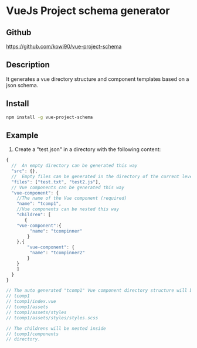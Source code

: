 # VueJs Project schema generator

## Github

https://github.com/kowi90/vue-project-schema
## Description
It generates a vue directory structure and component templates based on a json schema.

## Install
```bash
npm install -g vue-project-schema
```
## Example
1. Create a "test.json" in a directory with the following content:

```javascript
{
  //  An empty directory can be generated this way
  "src": {},
  //  Empty files can be generated in the directory of the current level
  "files": ["test.txt", "test2.js"],
  // Vue components can be generated this way
  "vue-component": {
    //The name of the Vue component (required)
    "name": "tcomp1",
    //Vue components can be nested this way
    "children": [
       {
	"vue-component":{
         "name": "tcompinner"
      	}
	},{
      	"vue-component": {
         "name": "tcompinner2"
      	}
	}
    ]
  }
}

// The auto generated "tcomp1" Vue component directory structure will be:
// tcomp1
// tcomp1/index.vue
// tcomp1/assets
// tcomp1/assets/styles
// tcomp1/assets/styles/styles.scss

// The childrens will be nested inside
// tcomp1/components
// directory.

```